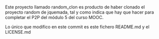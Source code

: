 Este proyecto llamado random_clon es producto de haber clonado el proyecto random de jquemada, tal y como indica que hay que hacer para completar el P2P del módulo 5 del curso MOOC.

Lo único que modifico en este commit es este fichero README.md y el LICENSE.md
